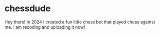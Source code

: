 # chessdude

Hey there! In 2024 I created a fun little chess bot that played chess against me. I am recoding and uploading it now! 